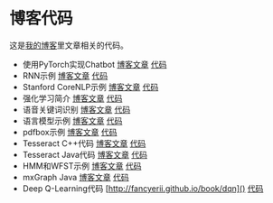 # 博客代码

这是[我的博客](http://fancyerii.github.io)里文章相关的代码。

* 使用PyTorch实现Chatbot [博客文章](http://fancyerii.github.io/2019/02/14/chatbot/) [代码](./chatbot)
* RNN示例 [博客文章](http://fancyerii.github.io/2019/02/25/rnn-intro/) [代码](./rnn)
* Stanford CoreNLP示例 [博客文章]() [代码](./stanfordnlp)
* 强化学习简介 [博客文章](http://fancyerii.github.io/2019/03/01/rl1/) [代码](./rl)
* 语音关键词识别 [博客文章](http://fancyerii.github.io/2019/03/06/tf-keywords/) [代码](./tf-keywords)
* 语言模型示例 [博客文章](http://fancyerii.github.io/2019/03/08/lm/) [代码](./lm)
* pdfbox示例 [博客文章](http://fancyerii.github.io/2019/03/12/1_pdfbox/) [代码](./testpdfbox)
* Tesseract C++代码 [博客文章](http://fancyerii.github.io/2019/03/12/3_tesseract/#c%E6%8E%A5%E5%8F%A3%E7%A4%BA%E4%BE%8B) [代码](./test-tesseract-cpp)
* Tesseract Java代码 [博客文章](http://fancyerii.github.io/2019/03/12/3_tesseract/#java%E6%8E%A5%E5%8F%A3) [代码](./test-tesseract-java)
* HMM和WFST示例 [博客文章](http://fancyerii.github.io/2019/03/14/wfst-codes/) [代码](./hmm-wfst)
* mxGraph Java [博客文章](http://fancyerii.github.io/2019/03/26/mxgraph/) [代码](./mxgraphjava)
* Deep Q-Learning代码 [http://fancyerii.github.io/book/dqn]() [代码](./dqn)
